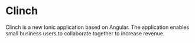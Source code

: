 # Clinch
Clinch is a new Ionic application based on Angular.
The application enables small business users to collaborate together to increase revenue.
